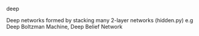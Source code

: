 deep

Deep networks formed by stacking many 2-layer networks (hidden.py)
e.g Deep Boltzman Machine, Deep Belief Network

